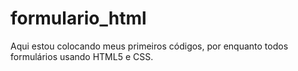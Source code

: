 # formulario_html
Aqui estou colocando meus primeiros códigos, por enquanto todos formulários usando HTML5 e CSS.
